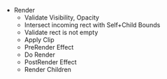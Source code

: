 * Render
    * Validate Visibility, Opacity
    * Intersect incoming rect with Self+Child Bounds
    * Validate rect is not empty
    * Apply Clip
    * PreRender Effect
    * Do Render
    * PostRender Effect
    * Render Children